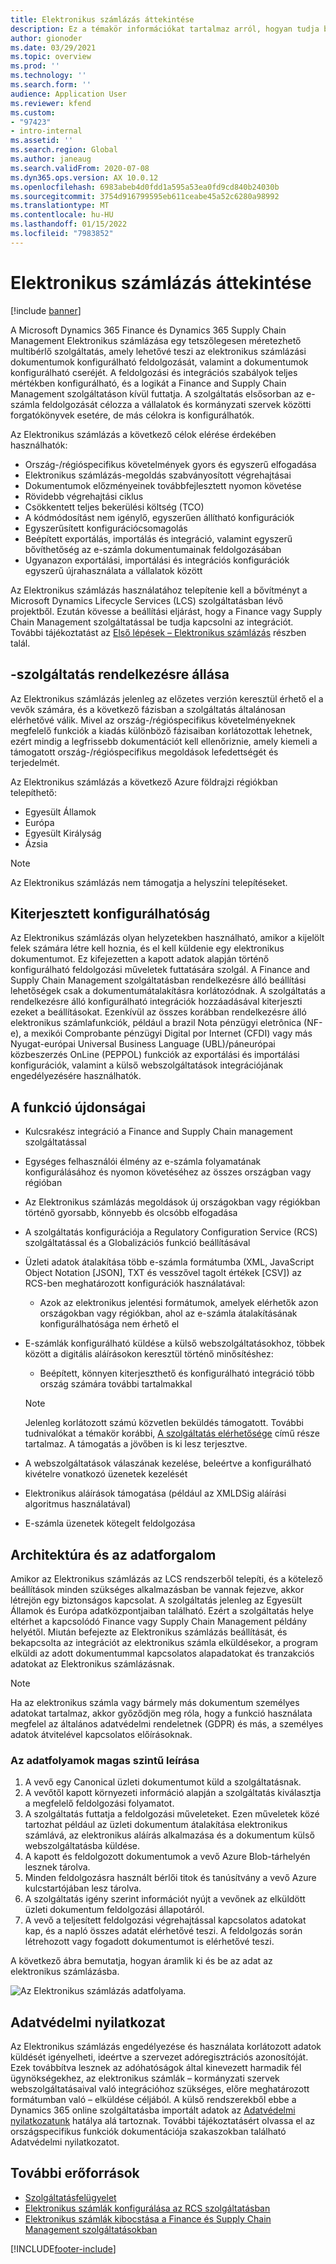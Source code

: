 ```yaml
---
title: Elektronikus számlázás áttekintése
description: Ez a témakör információkat tartalmaz arról, hogyan tudja beállítani az Elektronikus számlázást a Microsoft Dynamics 365 Finance és Dynamics 365 Supply Chain Management szolgáltatásokban.
author: gionoder
ms.date: 03/29/2021
ms.topic: overview
ms.prod: ''
ms.technology: ''
ms.search.form: ''
audience: Application User
ms.reviewer: kfend
ms.custom:
- "97423"
- intro-internal
ms.assetid: ''
ms.search.region: Global
ms.author: janeaug
ms.search.validFrom: 2020-07-08
ms.dyn365.ops.version: AX 10.0.12
ms.openlocfilehash: 6983abeb4d0fdd1a595a53ea0fd9cd840b24030b
ms.sourcegitcommit: 3754d916799595eb611ceabe45a52c6280a98992
ms.translationtype: MT
ms.contentlocale: hu-HU
ms.lasthandoff: 01/15/2022
ms.locfileid: "7983852"
---
```

# <a name="electronic-invoicing-overview"></a>Elektronikus számlázás áttekintése

[!include [banner](../includes/banner.md)]

A Microsoft Dynamics 365 Finance és Dynamics 365 Supply Chain Management Elektronikus számlázása egy tetszőlegesen méretezhető multibérlő szolgáltatás, amely lehetővé teszi az elektronikus számlázási dokumentumok konfigurálható feldolgozását, valamint a dokumentumok konfigurálható cseréjét. A feldolgozási és integrációs szabályok teljes mértékben konfigurálható, és a logikát a Finance and Supply Chain Management szolgáltatáson kívül futtatja. A szolgáltatás elsősorban az e-számla feldolgozását célozza a vállalatok és kormányzati szervek közötti forgatókönyvek esetére, de más célokra is konfigurálhatók.

Az Elektronikus számlázás a következő célok elérése érdekében használhatók:

- Ország-/régióspecifikus követelmények gyors és egyszerű elfogadása
- Elektronikus számlázás-megoldás szabványosított végrehajtásai
- Dokumentumok előzményeinek továbbfejlesztett nyomon követése
- Rövidebb végrehajtási ciklus
- Csökkentett teljes bekerülési költség (TCO)
- A kódmódosítást nem igénylő, egyszerűen állítható konfigurációk
- Egyszerűsített konfigurációcsomagolás
- Beépített exportálás, importálás és integráció, valamint egyszerű bővíthetőség az e-számla dokumentumainak feldolgozásában
- Ugyanazon exportálási, importálási és integrációs konfigurációk egyszerű újrahasználata a vállalatok között

Az Elektronikus számlázás használatához telepítenie kell a bővítményt a Microsoft Dynamics Lifecycle Services (LCS) szolgáltatásban lévő projektből. Ezután kövesse a beállítási eljárást, hogy a Finance vagy Supply Chain Management szolgáltatással be tudja kapcsolni az integrációt. További tájékoztatást az [Első lépések – Elektronikus számlázás](e-invoicing-get-started.md) részben talál.

## <a name="service-availability"></a><a name="availability"></a>-szolgáltatás rendelkezésre állása

Az Elektronikus számlázás jelenleg az előzetes verzión keresztül érhető el a vevők számára, és a következő fázisban a szolgáltatás általánosan elérhetővé válik. Mivel az ország-/régióspecifikus követelményeknek megfelelő funkciók a kiadás különböző fázisaiban korlátozottak lehetnek, ezért mindig a legfrissebb dokumentációt kell ellenőriznie, amely kiemeli a támogatott ország-/régióspecifikus megoldások lefedettségét és terjedelmét.

Az Elektronikus számlázás a következő Azure földrajzi régiókban telepíthető:

- Egyesült Államok
- Európa
- Egyesült Királyság
- Ázsia

> [!NOTE]
> Az Elektronikus számlázás nem támogatja a helyszíni telepítéseket.

## <a name="extended-configurability"></a>Kiterjesztett konfigurálhatóság

Az Elektronikus számlázás olyan helyzetekben használható, amikor a kijelölt felek számára létre kell hoznia, és el kell küldenie egy elektronikus dokumentumot. Ez kifejezetten a kapott adatok alapján történő konfigurálható feldolgozási műveletek futtatására szolgál. A Finance and Supply Chain Management szolgáltatásban rendelkezésre álló beállítási lehetőségek csak a dokumentumátalakításra korlátozódnak. A szolgáltatás a rendelkezésre álló konfigurálható integrációk hozzáadásával kiterjeszti ezeket a beállításokat. Ezenkívül az összes korábban rendelkezésre álló elektronikus számlafunkciók, például a brazil Nota pénzügyi eletrônica (NF-e), a mexikói Comprobante pénzügyi Digital por Internet (CFDI) vagy más Nyugat-európai Universal Business Language (UBL)/páneurópai közbeszerzés OnLine (PEPPOL) funkciók az exportálási és importálási konfigurációk, valamint a külső webszolgáltatások integrációjának engedélyezésére használhatók.

## <a name="feature-highlights"></a>A funkció újdonságai

- Kulcsrakész integráció a Finance and Supply Chain management szolgáltatással
- Egységes felhasználói élmény az e-számla folyamatának konfigurálásához és nyomon követéséhez az összes országban vagy régióban
- Az Elektronikus számlázás megoldások új országokban vagy régiókban történő gyorsabb, könnyebb és olcsóbb elfogadása
- A szolgáltatás konfigurációja a Regulatory Configuration Service (RCS) szolgáltatással és a Globalizációs funkció beállításával
- Üzleti adatok átalakítása több e-számla formátumba (XML, JavaScript Object Notation \[JSON\], TXT és vesszővel tagolt értékek \[CSV\]) az RCS-ben meghatározott konfigurációk használatával:

    - Azok az elektronikus jelentési formátumok, amelyek elérhetők azon országokban vagy régiókban, ahol az e-számla átalakításának konfigurálhatósága nem érhető el

- E-számlák konfigurálható küldése a külső webszolgáltatásokhoz, többek között a digitális aláírásokon keresztül történő minősítéshez:

    - Beépített, könnyen kiterjeszthető és konfigurálható integráció több ország számára további tartalmakkal

    > [!NOTE]
    > Jelenleg korlátozott számú közvetlen beküldés támogatott. További tudnivalókat a témakör korábbi, [A szolgáltatás elérhetősége](#availability) című része tartalmaz. A támogatás a jövőben is ki lesz terjesztve.

- A webszolgáltatások válaszának kezelése, beleértve a konfigurálható kivételre vonatkozó üzenetek kezelését
- Elektronikus aláírások támogatása (például az XMLDSig aláírási algoritmus használatával)
- E-számla üzenetek kötegelt feldolgozása

## <a name="architecture-and-data-flow"></a>Architektúra és az adatforgalom

Amikor az Elektronikus számlázás az LCS rendszerből telepíti, és a kötelező beállítások minden szükséges alkalmazásban be vannak fejezve, akkor létrejön egy biztonságos kapcsolat. A szolgáltatás jelenleg az Egyesült Államok és Európa adatközpontjaiban található. Ezért a szolgáltatás helye eltérhet a kapcsolódó Finance vagy Supply Chain Management példány helyétől. Miután befejezte az Elektronikus számlázás beállítását, és bekapcsolta az integrációt az elektronikus számla elküldésekor, a program elküldi az adott dokumentummal kapcsolatos alapadatokat és tranzakciós adatokat az Elektronikus számlázásnak.

> [!NOTE]
> Ha az elektronikus számla vagy bármely más dokumentum személyes adatokat tartalmaz, akkor győződjön meg róla, hogy a funkció használata megfelel az általános adatvédelmi rendeletnek (GDPR) és más, a személyes adatok átvitelével kapcsolatos előírásoknak.

### <a name="high-level-description-of-the-data-flow"></a>Az adatfolyamok magas szintű leírása

1. A vevő egy Canonical üzleti dokumentumot küld a szolgáltatásnak.
2. A vevőtől kapott környezeti információ alapján a szolgáltatás kiválasztja a megfelelő feldolgozási folyamatot.
3. A szolgáltatás futtatja a feldolgozási műveleteket. Ezen műveletek közé tartozhat például az üzleti dokumentum átalakítása elektronikus számlává, az elektronikus aláírás alkalmazása és a dokumentum külső webszolgáltatásba küldése.
4. A kapott és feldolgozott dokumentumok a vevő Azure Blob-tárhelyén lesznek tárolva.
5. Minden feldolgozásra használt bérlői titok és tanúsítvány a vevő Azure kulcstartójában lesz tárolva.
6. A szolgáltatás igény szerint információt nyújt a vevőnek az elküldött üzleti dokumentum feldolgozási állapotáról.
7. A vevő a teljesített feldolgozási végrehajtással kapcsolatos adatokat kap, és a napló összes adatát elérhetővé teszi. A feldolgozás során létrehozott vagy fogadott dokumentumot is elérhetővé teszi.

A következő ábra bemutatja, hogyan áramlik ki és be az adat az elektronikus számlázásba.

![Az Elektronikus számlázás adatfolyama.](media/e-invoicing-service-data-flow-diagram-overview.png)

## <a name="privacy-notice"></a>Adatvédelmi nyilatkozat
Az Elektronikus számlázás engedélyezése és használata korlátozott adatok küldését igényelheti, ideértve a szervezet adóregisztrációs azonosítóját. Ezek továbbítva lesznek az adóhatóságok által kinevezett harmadik fél ügynökségekhez, az elektronikus számlák – kormányzati szervek webszolgáltatásaival való integrációhoz szükséges, előre meghatározott formátumban való – elküldése céljából. A külső rendszerekből ebbe a Dynamics 365 online szolgáltatásba importált adatok az [Adatvédelmi nyilatkozatunk](https://go.microsoft.com/fwlink/?LinkId=512132) hatálya alá tartoznak. További tájékoztatásért olvassa el az országspecifikus funkciók dokumentációja szakaszokban található Adatvédelmi nyilatkozatot.

## <a name="additional-resources"></a>További erőforrások
- [Szolgáltatásfelügyelet](e-invoicing-service-administration.md)
- [Elektronikus számlák konfigurálása az RCS szolgáltatásban](e-invoicing-configuration-rcs.md)
- [Elektronikus számlák kibocstása a Finance és Supply Chain Management szolgáltatásokban](e-invoicing-issuing-electronic-invoices-finance-supply-chain-management.md)


[!INCLUDE[footer-include](../../includes/footer-banner.md)]
